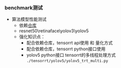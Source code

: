
### benchmark测试

+ 算法模型性能测试
    + 依赖[仓库](https://github.com/wang-xinyu/tensorrtx)
    + resnet50\retinaface\yolov3\yolov5
    + 强化知识点：
        + 配合依赖仓库，tensorrt api使用 和 量化方式
        + 配合依赖仓库，tensorrt python接口使用 
        + yolov5 python接口 tensorrt的多线程处理方式 `./tensorrt/yolov5/yolov5_trt_multi.py`